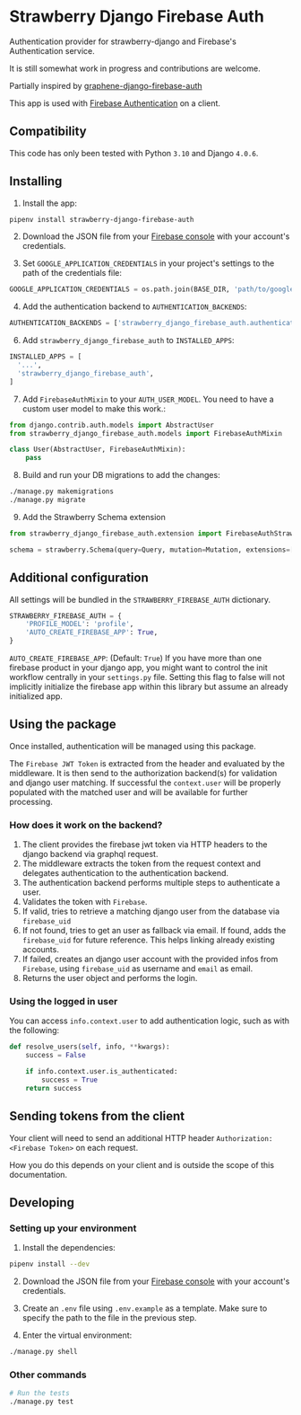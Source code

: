 # Strawberry Django Firebase Auth

Authentication provider for strawberry-django and Firebase's Authentication service.

It is still somewhat work in progress and contributions are welcome.

Partially inspired by
[graphene-django-firebase-auth](https://github.com/dspacejs/graphene-django-firebase-auth)

This app is used with [Firebase Authentication](https://firebase.google.com/docs/auth/) on a client.

## Compatibility

This code has only been tested with Python `3.10` and Django `4.0.6`.

## Installing

1. Install the app:

```sh
pipenv install strawberry-django-firebase-auth
```

2. Download the JSON file from your [Firebase console](https://console.firebase.google.com/) with your account's credentials.

3. Set `GOOGLE_APPLICATION_CREDENTIALS` in your project's settings to the path of the credentials file:

```python
GOOGLE_APPLICATION_CREDENTIALS = os.path.join(BASE_DIR, 'path/to/google-service-account.json')
```

4. Add the authentication backend to `AUTHENTICATION_BACKENDS`:

```python
AUTHENTICATION_BACKENDS = ['strawberry_django_firebase_auth.authentication.FirebaseAuthentication']
```

<!-- 5. Add authentication middleware to `GRAPHENE`

```python
GRAPHENE = {
    'MIDDLEWARE': ['strawberry_django_firebase_auth.middleware.FirebaseAuthStrawberryMiddleware',],
}
``` -->

6. Add `strawberry_django_firebase_auth` to `INSTALLED_APPS`:

```python
INSTALLED_APPS = [
  '...',
  'strawberry_django_firebase_auth',
]
```

7. Add `FirebaseAuthMixin` to your `AUTH_USER_MODEL`. You need to have a custom user model to make this work.:

```python
from django.contrib.auth.models import AbstractUser
from strawberry_django_firebase_auth.models import FirebaseAuthMixin

class User(AbstractUser, FirebaseAuthMixin):
    pass
```

8. Build and run your DB migrations to add the changes:

```sh
./manage.py makemigrations
./manage.py migrate
```

9. Add the Strawberry Schema extension

```python
from strawberry_django_firebase_auth.extension import FirebaseAuthStrawberryExtension

schema = strawberry.Schema(query=Query, mutation=Mutation, extensions=[FirebaseAuthStrawberryExtension])
```

## Additional configuration

All settings will be bundled in the `STRAWBERRY_FIREBASE_AUTH` dictionary.

```python
STRAWBERRY_FIREBASE_AUTH = {
    'PROFILE_MODEL': 'profile',
    'AUTO_CREATE_FIREBASE_APP': True,
}
```

`AUTO_CREATE_FIREBASE_APP`: (Default: `True`) If you have more than one firebase product in your django app, you might want to control the init workflow centrally in your `settings.py` file. Setting this flag to false will not implicitly initialize the firebase app within this library but assume an already initialized app.

## Using the package

Once installed, authentication will be managed using this package.

The `Firebase JWT Token` is extracted from the header and evaluated by the middleware. It is then send to the authorization backend(s) for validation and django user matching. If successful the `context.user` will be properly populated with the matched user and will be available for further processing.

### How does it work on the backend?

1. The client provides the firebase jwt token via HTTP headers to the django backend via graphql request.
1. The middleware extracts the token from the request context and delegates authentication to the authentication backend.
1. The authentication backend performs multiple steps to authenticate a user.
  1. Validates the token with `Firebase`.
  1. If valid, tries to retrieve a matching django user from the database via `firebase_uid`
  1. If not found, tries to get an user as fallback via email. If found, adds the `firebase_uid` for future reference. This helps linking already existing accounts.
  1. If failed, creates an django user account with the provided infos from `Firebase`, using `firebase_uid` as username and `email` as email.
  1. Returns the user object and performs the login.

### Using the logged in user

You can access `info.context.user` to add authentication logic, such as
with the following:

```python
def resolve_users(self, info, **kwargs):
    success = False

    if info.context.user.is_authenticated:
        success = True
    return success
```

## Sending tokens from the client

Your client will need to send an additional HTTP header `Authorization: <Firebase Token>` on each request.

How you do this depends on your client and is outside the scope of this documentation.

## Developing

### Setting up your environment

1. Install the dependencies:

```sh
pipenv install --dev
```

2. Download the JSON file from your [Firebase console](https://console.firebase.google.com/) with your account's credentials.

3. Create an `.env` file using `.env.example` as a template. Make sure
to specify the path to the file in the previous step.

4. Enter the virtual environment:

```sh
./manage.py shell
```

### Other commands

```sh
# Run the tests
./manage.py test
```
